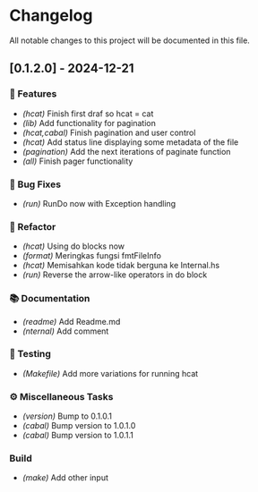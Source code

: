 # Changelog

All notable changes to this project will be documented in this file.

## [0.1.2.0] - 2024-12-21

### 🚀 Features

- *(hcat)* Finish first draf so hcat = cat
- *(lib)* Add functionality for pagination
- *(hcat,cabal)* Finish pagination and user control
- *(hcat)* Add status line displaying some metadata of the file
- *(pagination)* Add the next iterations of paginate function
- *(all)* Finish pager functionality

### 🐛 Bug Fixes

- *(run)* RunDo now with Exception handling

### 🚜 Refactor

- *(hcat)* Using do blocks now
- *(format)* Meringkas fungsi fmtFileInfo
- *(hcat)* Memisahkan kode tidak berguna ke Internal.hs
- *(run)* Reverse the arrow-like operators in do block

### 📚 Documentation

- *(readme)* Add Readme.md
- *(nternal)* Add comment

### 🧪 Testing

- *(Makefile)* Add more variations for running hcat

### ⚙️ Miscellaneous Tasks

- *(version)* Bump to 0.1.0.1
- *(cabal)* Bump version to 1.0.1.0
- *(cabal)* Bump version to 1.0.1.1

### Build

- *(make)* Add other input

<!-- generated by git-cliff -->
